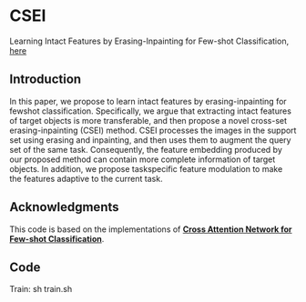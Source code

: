 # CSEI

Learning Intact Features by Erasing-Inpainting for Few-shot Classification, [here](https://www.aaai.org/AAAI21Papers/AAAI-540.LiJ.pdf)
## Introduction

In this paper, we propose to learn intact features by erasing-inpainting for fewshot
classification. Specifically, we argue that extracting intact features of target objects is more transferable, and then
propose a novel cross-set erasing-inpainting (CSEI) method. CSEI processes the images in the support set using erasing
and inpainting, and then uses them to augment the query set of the same task. Consequently, the feature embedding produced
by our proposed method can contain more complete information of target objects. In addition, we propose taskspecific feature modulation to make the features adaptive to
the current task.

## Acknowledgments

This code is based on the implementations of [**Cross Attention Network for Few-shot Classification**](https://github.com/blue-blue272/fewshot-CAN).
## Code
Train: sh train.sh
